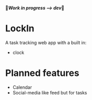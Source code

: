 🚧***Work in progress --> dev***🚧

# LockIn
A task tracking web app with a built in:
- clock

# Planned features
- Calendar
- Social-media like feed but for tasks
